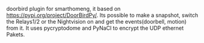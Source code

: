 doorbird plugin for smarthomeng, 
it based on https://pypi.org/project/DoorBirdPy/. Its possible to make a snapshot, switch the Relays1/2 or the Nightvision on  and get the events(doorbell, motion) from it.
It uses pycryptodome and  PyNaCl to encrypt the UDP ethernet Pakets.
